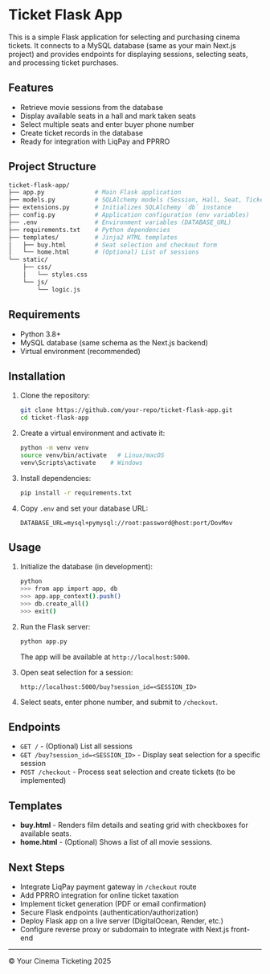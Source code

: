 # Ticket Flask App

This is a simple Flask application for selecting and purchasing cinema tickets. It connects to a MySQL database (same as your main Next.js project) and provides endpoints for displaying sessions, selecting seats, and processing ticket purchases.

## Features

* Retrieve movie sessions from the database
* Display available seats in a hall and mark taken seats
* Select multiple seats and enter buyer phone number
* Create ticket records in the database
* Ready for integration with LiqPay and PPRRO

## Project Structure

```bash
ticket-flask-app/
├── app.py              # Main Flask application
├── models.py           # SQLAlchemy models (Session, Hall, Seat, Ticket)
├── extensions.py       # Initializes SQLAlchemy `db` instance
├── config.py           # Application configuration (env variables)
├── .env                # Environment variables (DATABASE_URL)
├── requirements.txt    # Python dependencies
├── templates/          # Jinja2 HTML templates
│   ├── buy.html        # Seat selection and checkout form
│   └── home.html       # (Optional) List of sessions
└── static/
    ├── css/
    │   └── styles.css
    └── js/
        └── logic.js
```

## Requirements

* Python 3.8+
* MySQL database (same schema as the Next.js backend)
* Virtual environment (recommended)

## Installation

1. Clone the repository:

   ```bash
   git clone https://github.com/your-repo/ticket-flask-app.git
   cd ticket-flask-app
   ```

2. Create a virtual environment and activate it:

   ```bash
   python -m venv venv
   source venv/bin/activate   # Linux/macOS
   venv\Scripts\activate    # Windows
   ```

3. Install dependencies:

   ```bash
   pip install -r requirements.txt
   ```

4. Copy `.env` and set your database URL:

   ```env
   DATABASE_URL=mysql+pymysql://root:password@host:port/DovMov
   ```

## Usage

1. Initialize the database (in development):

   ```bash
   python
   >>> from app import app, db
   >>> app.app_context().push()
   >>> db.create_all()
   >>> exit()
   ```

2. Run the Flask server:

   ```bash
   python app.py
   ```

   The app will be available at `http://localhost:5000`.

3. Open seat selection for a session:

   ```
   http://localhost:5000/buy?session_id=<SESSION_ID>
   ```

4. Select seats, enter phone number, and submit to `/checkout`.

## Endpoints

* `GET /` - (Optional) List all sessions
* `GET /buy?session_id=<SESSION_ID>` - Display seat selection for a specific session
* `POST /checkout` - Process seat selection and create tickets (to be implemented)

## Templates

* **buy.html** - Renders film details and seating grid with checkboxes for available seats.
* **home.html** - (Optional) Shows a list of all movie sessions.

## Next Steps

* Integrate LiqPay payment gateway in `/checkout` route
* Add PPRRO integration for online ticket taxation
* Implement ticket generation (PDF or email confirmation)
* Secure Flask endpoints (authentication/authorization)
* Deploy Flask app on a live server (DigitalOcean, Render, etc.)
* Configure reverse proxy or subdomain to integrate with Next.js front-end

---

© Your Cinema Ticketing 2025
